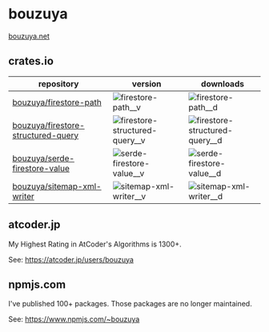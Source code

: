 # bouzuya

[bouzuya.net](https://bouzuya.net/)

## crates.io

| repository                           | version                          | downloads                        |
|--------------------------------------|----------------------------------|----------------------------------|
| [bouzuya/firestore-path]             | ![firestore-path__v]             | ![firestore-path__d]             |
| [bouzuya/firestore-structured-query] | ![firestore-structured-query__v] | ![firestore-structured-query__d] |
| [bouzuya/serde-firestore-value]      | ![serde-firestore-value__v]      | ![serde-firestore-value__d]      |
| [bouzuya/sitemap-xml-writer]         | ![sitemap-xml-writer__v]         | ![sitemap-xml-writer__d]         |

## atcoder.jp

My Highest Rating in AtCoder's Algorithms is 1300+.

See: <https://atcoder.jp/users/bouzuya>

## npmjs.com

I've published 100+ packages. Those packages are no longer maintained.

See: <https://www.npmjs.com/~bouzuya>

[bouzuya/firestore-path]: https://github.com/bouzuya/firestore-path
[bouzuya/firestore-structured-query]: https://github.com/bouzuya/firestore-structured-query
[bouzuya/serde-firestore-value]: https://github.com/bouzuya/serde-firestore-value
[bouzuya/sitemap-xml-writer]: https://github.com/bouzuya/sitemap-xml-writer
[firestore-path__d]: https://img.shields.io/crates/d/firestore-path
[firestore-path__v]: https://img.shields.io/crates/v/firestore-path
[firestore-structured-query__d]: https://img.shields.io/crates/d/firestore-structured-query
[firestore-structured-query__v]: https://img.shields.io/crates/v/firestore-structured-query
[serde-firestore-value__d]: https://img.shields.io/crates/d/serde-firestore-value
[serde-firestore-value__v]: https://img.shields.io/crates/v/serde-firestore-value
[sitemap-xml-writer__d]: https://img.shields.io/crates/d/sitemap-xml-writer
[sitemap-xml-writer__v]: https://img.shields.io/crates/v/sitemap-xml-writer
